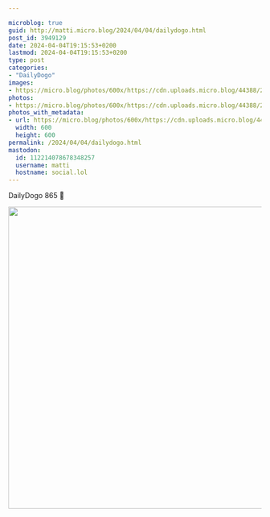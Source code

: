 ```yaml
---

microblog: true
guid: http://matti.micro.blog/2024/04/04/dailydogo.html
post_id: 3949129
date: 2024-04-04T19:15:53+0200
lastmod: 2024-04-04T19:15:53+0200
type: post
categories:
- "DailyDogo"
images:
- https://micro.blog/photos/600x/https://cdn.uploads.micro.blog/44388/2024/f4b5795ab9ed42bea108f2a4ff5035f5.jpg
photos:
- https://micro.blog/photos/600x/https://cdn.uploads.micro.blog/44388/2024/f4b5795ab9ed42bea108f2a4ff5035f5.jpg
photos_with_metadata:
- url: https://micro.blog/photos/600x/https://cdn.uploads.micro.blog/44388/2024/f4b5795ab9ed42bea108f2a4ff5035f5.jpg
  width: 600
  height: 600
permalink: /2024/04/04/dailydogo.html
mastodon:
  id: 112214078678348257
  username: matti
  hostname: social.lol
---
```

DailyDogo 865 🐶

<img src="/media/uploads/2024/f4b5795ab9ed42bea108f2a4ff5035f5.jpg" width="600" height="600" alt="" />
